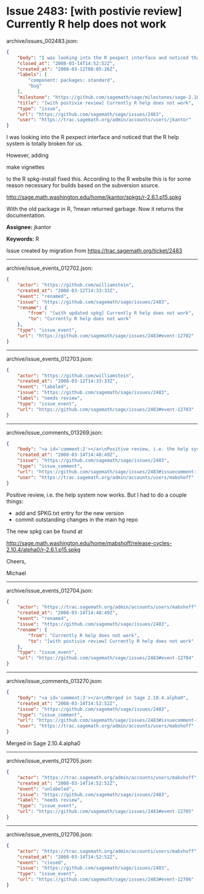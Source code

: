 # Issue 2483: [with postivie review] Currently R help does not work

archive/issues_002483.json:
```json
{
    "body": "I was looking into the R pexpect interface and noticed that the R help system is totally broken for us. \n\nHowever, adding \n\nmake vignettes \n\nto the R spkg-install fixed this. According to the R website this is for some reason necessary for \nbuilds based on the subversion source. \n\nhttp://sage.math.washington.edu/home/jkantor/spkgs/r-2.6.1.p15.spkg\n\nWith the old package in R, ?mean returned garbage. Now it returns the documentation.\n\n\n**Assignee:** jkantor\n\n**Keywords:** R\n\nIssue created by migration from https://trac.sagemath.org/ticket/2483\n\n",
    "closed_at": "2008-03-14T14:52:52Z",
    "created_at": "2008-03-12T08:05:26Z",
    "labels": [
        "component: packages: standard",
        "bug"
    ],
    "milestone": "https://github.com/sagemath/sage/milestones/sage-2.10.4",
    "title": "[with postivie review] Currently R help does not work",
    "type": "issue",
    "url": "https://github.com/sagemath/sage/issues/2483",
    "user": "https://trac.sagemath.org/admin/accounts/users/jkantor"
}
```
I was looking into the R pexpect interface and noticed that the R help system is totally broken for us. 

However, adding 

make vignettes 

to the R spkg-install fixed this. According to the R website this is for some reason necessary for 
builds based on the subversion source. 

http://sage.math.washington.edu/home/jkantor/spkgs/r-2.6.1.p15.spkg

With the old package in R, ?mean returned garbage. Now it returns the documentation.


**Assignee:** jkantor

**Keywords:** R

Issue created by migration from https://trac.sagemath.org/ticket/2483





---

archive/issue_events_012702.json:
```json
{
    "actor": "https://github.com/williamstein",
    "created_at": "2008-03-12T14:33:33Z",
    "event": "renamed",
    "issue": "https://github.com/sagemath/sage/issues/2483",
    "rename": {
        "from": "[with updated spkg] Currently R help does not work",
        "to": "Currently R help does not work"
    },
    "type": "issue_event",
    "url": "https://github.com/sagemath/sage/issues/2483#event-12702"
}
```



---

archive/issue_events_012703.json:
```json
{
    "actor": "https://github.com/williamstein",
    "created_at": "2008-03-12T14:33:33Z",
    "event": "labeled",
    "issue": "https://github.com/sagemath/sage/issues/2483",
    "label": "needs review",
    "type": "issue_event",
    "url": "https://github.com/sagemath/sage/issues/2483#event-12703"
}
```



---

archive/issue_comments_013269.json:
```json
{
    "body": "<a id='comment:2'></a>\nPositive review, i.e. the help system now works. But I had to do a couple things:\n\n* add and SPKG.txt entry for the new version\n* commit outstanding changes in the main hg repo\n\nThe new spkg can be found at\n\nhttp://sage.math.washington.edu/home/mabshoff/release-cycles-2.10.4/alpha0/r-2.6.1.p15.spkg\n\nCheers,\n\nMichael",
    "created_at": "2008-03-14T14:48:49Z",
    "issue": "https://github.com/sagemath/sage/issues/2483",
    "type": "issue_comment",
    "url": "https://github.com/sagemath/sage/issues/2483#issuecomment-13269",
    "user": "https://trac.sagemath.org/admin/accounts/users/mabshoff"
}
```

<a id='comment:2'></a>
Positive review, i.e. the help system now works. But I had to do a couple things:

* add and SPKG.txt entry for the new version
* commit outstanding changes in the main hg repo

The new spkg can be found at

http://sage.math.washington.edu/home/mabshoff/release-cycles-2.10.4/alpha0/r-2.6.1.p15.spkg

Cheers,

Michael



---

archive/issue_events_012704.json:
```json
{
    "actor": "https://trac.sagemath.org/admin/accounts/users/mabshoff",
    "created_at": "2008-03-14T14:48:49Z",
    "event": "renamed",
    "issue": "https://github.com/sagemath/sage/issues/2483",
    "rename": {
        "from": "Currently R help does not work",
        "to": "[with postivie review] Currently R help does not work"
    },
    "type": "issue_event",
    "url": "https://github.com/sagemath/sage/issues/2483#event-12704"
}
```



---

archive/issue_comments_013270.json:
```json
{
    "body": "<a id='comment:3'></a>\nMerged in Sage 2.10.4.alpha0",
    "created_at": "2008-03-14T14:52:52Z",
    "issue": "https://github.com/sagemath/sage/issues/2483",
    "type": "issue_comment",
    "url": "https://github.com/sagemath/sage/issues/2483#issuecomment-13270",
    "user": "https://trac.sagemath.org/admin/accounts/users/mabshoff"
}
```

<a id='comment:3'></a>
Merged in Sage 2.10.4.alpha0



---

archive/issue_events_012705.json:
```json
{
    "actor": "https://trac.sagemath.org/admin/accounts/users/mabshoff",
    "created_at": "2008-03-14T14:52:52Z",
    "event": "unlabeled",
    "issue": "https://github.com/sagemath/sage/issues/2483",
    "label": "needs review",
    "type": "issue_event",
    "url": "https://github.com/sagemath/sage/issues/2483#event-12705"
}
```



---

archive/issue_events_012706.json:
```json
{
    "actor": "https://trac.sagemath.org/admin/accounts/users/mabshoff",
    "created_at": "2008-03-14T14:52:52Z",
    "event": "closed",
    "issue": "https://github.com/sagemath/sage/issues/2483",
    "type": "issue_event",
    "url": "https://github.com/sagemath/sage/issues/2483#event-12706"
}
```
